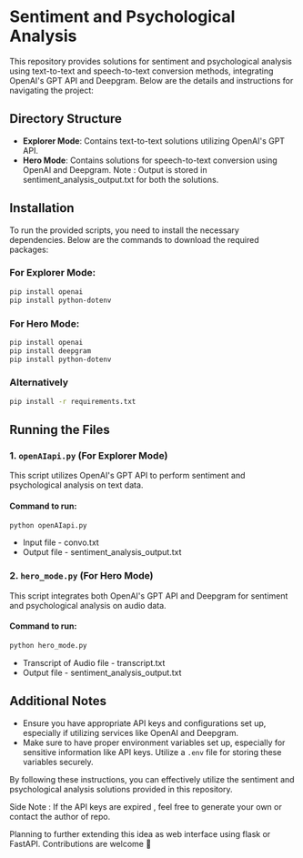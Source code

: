 # Sentiment and Psychological Analysis

This repository provides solutions for sentiment and psychological analysis using text-to-text and speech-to-text conversion methods, integrating OpenAI's GPT API and Deepgram. Below are the details and instructions for navigating the project:

## Directory Structure

- **Explorer Mode**: Contains text-to-text solutions utilizing OpenAI's GPT API.
- **Hero Mode**: Contains solutions for speech-to-text conversion using OpenAI and Deepgram.
Note : Output is stored in sentiment_analysis_output.txt for both the solutions.
## Installation

To run the provided scripts, you need to install the necessary dependencies. Below are the commands to download the required packages:

### For Explorer Mode:
```bash
pip install openai
pip install python-dotenv
```

### For Hero Mode:
```bash
pip install openai
pip install deepgram
pip install python-dotenv
```
### Alternatively
```bash
pip install -r requirements.txt
```
## Running the Files

### 1. `openAIapi.py` (For Explorer Mode)

This script utilizes OpenAI's GPT API to perform sentiment and psychological analysis on text data.

#### Command to run:
```bash
python openAIapi.py
```
- Input file - convo.txt 
- Output file - sentiment_analysis_output.txt

### 2. `hero_mode.py` (For Hero Mode)

This script integrates both OpenAI's GPT API and Deepgram for sentiment and psychological analysis on audio data.

#### Command to run:
```bash
python hero_mode.py
```
- Transcript of Audio file - transcript.txt
- Output file - sentiment_analysis_output.txt

## Additional Notes

- Ensure you have appropriate API keys and configurations set up, especially if utilizing services like OpenAI and Deepgram.
- Make sure to have proper environment variables set up, especially for sensitive information like API keys. Utilize a `.env` file for storing these variables securely.

By following these instructions, you can effectively utilize the sentiment and psychological analysis solutions provided in this repository.

Side Note : If the API keys are expired , feel free to generate your own or contact the author of repo. 

Planning to further extending this idea as web interface using flask or FastAPI. Contributions are welcome 🤍